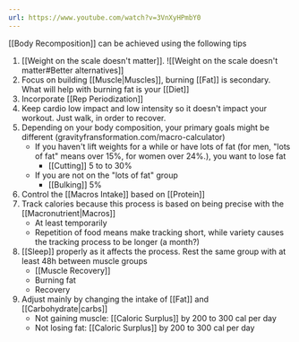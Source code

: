 ```yaml
---
url: https://www.youtube.com/watch?v=3VnXyHPmbY0
---
```

[[Body Recomposition]] can be achieved using the following tips

1. [[Weight on the scale doesn't matter]]. ![[Weight on the scale doesn't matter#Better alternatives]]
2. Focus on building [[Muscle|Muscles]], burning [[Fat]] is secondary. What will help with burning fat is your [[Diet]]
3. Incorporate [[Rep Periodization]]
4. Keep cardio low impact and low intensity so it doesn't impact your workout. Just walk, in order to recover.
5. Depending on your body composition, your primary goals might be different (gravityfransformation.com/macro-calculator)
	- If you haven't lift weights for a while or have lots of fat (for men, "lots of fat" means over 15%, for women over 24%.), you want to lose fat
		- [[Cutting]] 5 to to 30%
	- If you are not on the "lots of fat" group
		- [[Bulking]] 5%
6. Control the [[Macros Intake]] based on [[Protein]]
7. Track calories because this process is based on being precise with the [[Macronutrient|Macros]]
	- At least temporarily
	- Repetition of food means make tracking short, while variety causes the tracking process to be longer (a month?)
8. [[Sleep]] properly as it affects the process. Rest the same group with at least 48h between muscle groups
	- [[Muscle Recovery]]
	- Burning fat
	- Recovery
9. Adjust mainly by changing the intake of [[Fat]] and [[Carbohydrate|carbs]]
	- Not gaining muscle: [[Caloric Surplus]] by 200 to 300 cal per day
	- Not losing fat: [[Caloric Surplus]] by 200 to 300 cal per day